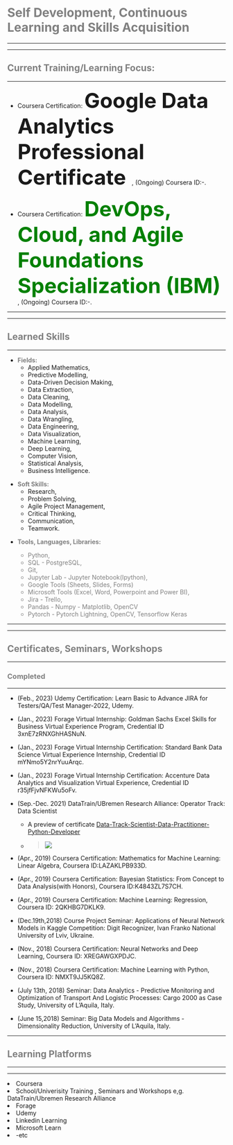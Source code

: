 # <span style="color:grey"> __Self Development, Continuous Learning and Skills Acquisition__ </span>

---
---

## <span style="color:grey"> __Current Training/Learning Focus:__ </span>
---

* Coursera Certification: <span style="color:"> <font size="12"> __Google Data Analytics Professional Certificate__ </font> </span>, (Ongoing)  Coursera ID:-.

* Coursera Certification: <span style="color:green"> <font size="12"> __DevOps, Cloud, and Agile Foundations Specialization (IBM)__ </font> </span>, (Ongoing)  Coursera ID:-.


---
---

## <span style="color:grey"> __Learned Skills__ </span>
---

* <span style="color:grey"> __Fields:__ </span>
  - Applied Mathematics, 
  - Predictive Modelling, 
  - Data-Driven Decision Making,
  - Data Extraction, 
  - Data Cleaning, 
  - Data Modelling, 
  - Data Analysis, 
  - Data Wrangling, 
  - Data Engineering, 
  - Data Visualization, 
  - Machine Learning, 
  - Deep Learning, 
  - Computer Vision, 
  - Statistical Analysis, 
  - Business Intelligence.

<p>

* <span style="color:grey"> __Soft Skills:__ </span>
  - Research, 
  - Problem Solving, 
  - Agile Project Management,
  - Critical Thinking, 
  - Communication, 
  - Teamwork. 

<p>

* <span style="color:grey"> __Tools, Languages, Libraries:__
  - Python, 
  - SQL - PostgreSQL,
  - Git,
  - Jupyter Lab - Jupyter Notebook(Ipython), 
  - Google Tools (Sheets, Slides, Forms)
  - Microsoft Tools (Excel, Word, Powerpoint and Power BI), 
  - Jira - Trello,
  - Pandas - Numpy - Matplotlib, OpenCV
  - Pytorch - Pytorch Lightning, OpenCV, Tensorflow Keras
  


<p>



---
---

## <span style="color:grey"> __Certificates, Seminars, Workshops__ </span>

---

### <span style="color:grey"> __Completed__ </span>
---

* (Feb., 2023) Udemy Certification: Learn Basic to Advance JIRA for Testers/QA/Test Manager-2022, Udemy.

* (Jan., 2023) Forage Virtual Internship: Goldman Sachs Excel Skills for Business Virtual Experience Program, Credential ID 3xnE7zRNXGhHASNuN.
  
* (Jan., 2023) Forage Virtual Internship Certification: Standard Bank Data Science Virtual Experience Internship, Credential ID mYNmo5Y2nrYuuArqc.
  
* (Jan., 2023) Forage Virtual Internship Certification: Accenture Data Analytics and Visualization Virtual Experience, Credential ID r35jfFjvNFKWu5oFv.

* (Sep.-Dec. 2021) DataTrain/UBremen Research Alliance: Operator Track: Data Scientist

  - A preview of certificate [Data-Track-Scientist-Data-Practitioner-Python-Developer](https://drive.google.com/file/d/1TXH7kUI_xIJmN2rAJpwvqYN1Rf7Uug0R/view?usp=sharing)

  - > <img src = "https://drive.google.com/drive/u/0/folders/1-zWosJKO8nRxlT09ngMf_6L3Zfgsz2aU" />

* (Apr., 2019) Coursera Certification: Mathematics for Machine Learning: Linear Algebra, Coursera ID:LAZAKLPB933D.

* (Apr., 2019) Coursera Certification: Bayesian Statistics: From Concept to Data Analysis(with Honors), Coursera ID:K4843ZL7S7CH.

* (Apr., 2019) Coursera Certification: Machine Learning: Regression, Coursera ID: 2QKHBG7DKLK9.

* (Dec.19th,2018) Course Project Seminar: Applications of Neural Network Models in Kaggle Competition: Digit Recognizer, Ivan Franko National University of Lviv, Ukraine.

* (Nov., 2018) Coursera Certification: Neural Networks and Deep Learning, Coursera ID: XREGAWGXPDJC. 

* (Nov., 2018) Coursera Certification: Machine Learning with Python, Coursera ID: NMXT9JJ5KQ8Z.

* (July 13th, 2018) Seminar: Data Analytics - Predictive Monitoring and Optimization of Transport And Logistic Processes: Cargo 2000 as Case Study, University of L’Aquila, Italy.

* (June 15,2018) Seminar: Big Data Models and Algorithms - Dimensionality Reduction, University of L’Aquila, Italy.

<!---
---

### <span style="color:grey"> __Ongoing__ </span>
---

* Ongoing Udemy Certification: SQL – MySQL Master Bootcamp | Beginner-Expert (2022 Edition), Udemy.

* Ongoing Udemy Certification: Learn SSRS SQL Reporting & Business Intelligence Essentials, Udemy.

* Ongoing Udemy Certification: Data Science A-Z™: Real-Life Data Science Exercises Included, Udemy.

* Ongoing Udemy Certification: Python and Tableau: The Complete Data Analytics Bootcamp!, Udemy.

* Ongoing Udemy Certification: RA - Data Science and Supply Chain analytics. A-Z with Python, Udemy.

* Ongoing Udemy Certification: A Deep Dive into Forecasting- Excel & R., Udemy.

* Ongoing Udemy Certification: Ultimate AWS Certified Cloud Practitioner - 2022, Udemy.

* Ongoing Udemy Certification: MasterClass Software Testing with Jira & Agile -Be a QA Lead, Udemy.

* Ongoing Udemy Certification: Excel Financial Modeling and Business Analysis Masterclass, Udemy.

* Ongoing Udemy Certification: SAP for Beginners course | SAP ERP with practice, Udemy.

* Ongoing Udemy Certification: SAP Business Analytics Essential Training, Udemy.
--->
  
---
## <span style="color:grey"> __Learning Platforms__ </span>
---
---

<li> Coursera </li>
<li> School/Univerisity Training , Seminars and Workshops e,g. DataTrain/Ubremen Research Alliance </li>
<li> Forage </li>
<li> Udemy </li>
<li> Linkedin Learning </li>
<li> Microsoft Learn </li>  
<li> -etc </li>


<br>




